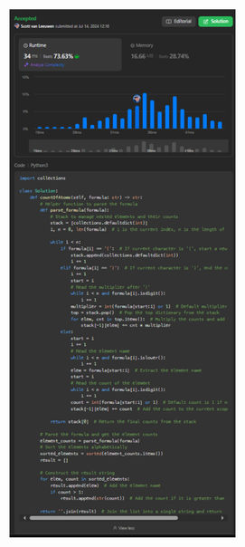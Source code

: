 <img src="https://github.com/svanlee/leetcode-daily-number-of-atoms/blob/main/Personal%20Branding%20-%20LeetCode%2343.PNG" alt="Personal Branding - LeetCode#41" width="400"/>
